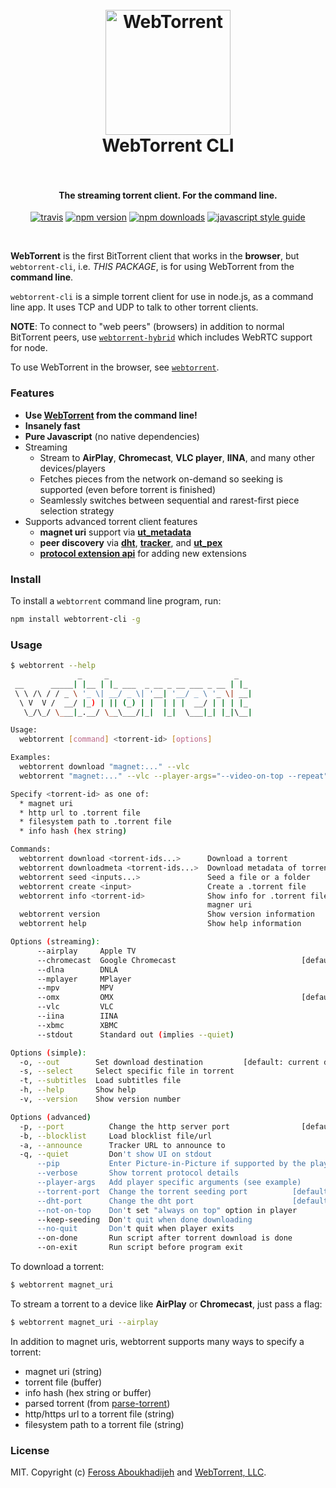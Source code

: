 <h1 align="center">
  <br>
  <a href="https://webtorrent.io"><img src="https://webtorrent.io/img/WebTorrent.png" alt="WebTorrent" width="200"></a>
  <br>
  WebTorrent CLI
  <br>
  <br>
</h1>

<h4 align="center">The streaming torrent client. For the command line.</h4>

<p align="center">
    <a href="https://travis-ci.org/webtorrent/webtorrent-cli"><img src="https://img.shields.io/travis/webtorrent/webtorrent-cli/master.svg" alt="travis"></a>
    <a href="https://npmjs.com/package/webtorrent-cli"><img src="https://img.shields.io/npm/v/webtorrent-cli.svg" alt="npm version"></a>
    <a href="https://npmjs.org/package/webtorrent-cli"><img src="https://img.shields.io/npm/dm/webtorrent-cli.svg" alt="npm downloads"></a>
    <a href="https://standardjs.com"><img src="https://img.shields.io/badge/code_style-standard-brightgreen.svg" alt="javascript style guide"></a>
</p>
<br>

**WebTorrent** is the first BitTorrent client that works in the **browser**, but `webtorrent-cli`,
i.e. *THIS PACKAGE*, is for using WebTorrent from the **command line**.

`webtorrent-cli` is a simple torrent client for use in node.js, as a command line app. It
uses TCP and UDP to talk to other torrent clients.

**NOTE**: To connect to "web peers" (browsers) in addition to normal BitTorrent peers, use
[`webtorrent-hybrid`](https://www.npmjs.com/package/webtorrent-hybrid) which includes WebRTC
support for node.

To use WebTorrent in the browser, see [`webtorrent`](https://www.npmjs.com/package/webtorrent).

### Features

- **Use [WebTorrent](https://webtorrent.io) from the command line!**
- **Insanely fast**
- **Pure Javascript** (no native dependencies)
- Streaming
  - Stream to **AirPlay**, **Chromecast**, **VLC player**, **IINA**, and many other devices/players
  - Fetches pieces from the network on-demand so seeking is supported (even before torrent is finished)
  - Seamlessly switches between sequential and rarest-first piece selection strategy
- Supports advanced torrent client features
  - **magnet uri** support via **[ut_metadata](https://www.npmjs.com/package/ut_metadata)**
  - **peer discovery** via **[dht](https://www.npmjs.com/package/bittorrent-dht)**,
    **[tracker](https://www.npmjs.com/package/bittorrent-tracker)**, and
    **[ut_pex](https://www.npmjs.com/package/ut_pex)**
  - **[protocol extension api](https://www.npmjs.com/package/bittorrent-protocol#extension-api)**
    for adding new extensions

### Install

To install a `webtorrent` command line program, run:

```bash
npm install webtorrent-cli -g
```

### Usage

```bash
$ webtorrent --help
               _     _                            _
 __      _____| |__ | |_ ___  _ __ _ __ ___ _ __ | |_
 \ \ /\ / / _ \ '_ \| __/ _ \| '__| '__/ _ \ '_ \| __|
  \ V  V /  __/ |_) | || (_) | |  | | |  __/ | | | |_
   \_/\_/ \___|_.__/ \__\___/|_|  |_|  \___|_| |_|\__|

Usage:
  webtorrent [command] <torrent-id> [options]

Examples:
  webtorrent download "magnet:..." --vlc
  webtorrent "magnet:..." --vlc --player-args="--video-on-top --repeat"

Specify <torrent-id> as one of:
  * magnet uri
  * http url to .torrent file
  * filesystem path to .torrent file
  * info hash (hex string)

Commands:
  webtorrent download <torrent-ids...>      Download a torrent
  webtorrent downloadmeta <torrent-ids...>  Download metadata of torrent
  webtorrent seed <inputs...>               Seed a file or a folder
  webtorrent create <input>                 Create a .torrent file
  webtorrent info <torrent-id>              Show info for .torrent file or
                                            magner uri
  webtorrent version                        Show version information
  webtorrent help                           Show help information

Options (streaming):
      --airplay     Apple TV
      --chromecast  Google Chromecast                            [default: name]
      --dlna        DNLA
      --mplayer     MPlayer
      --mpv         MPV
      --omx         OMX                                          [default: hdmi]
      --vlc         VLC
      --iina        IINA
      --xbmc        XBMC
      --stdout      Standard out (implies --quiet)

Options (simple):
  -o, --out        Set download destination         [default: current directory]
  -s, --select     Select specific file in torrent                      [number]
  -t, --subtitles  Load subtitles file                                  [string]
  -h, --help       Show help                                           [boolean]
  -v, --version    Show version number                                 [boolean]

Options (advanced)
  -p, --port          Change the http server port                [default: 8000]
  -b, --blocklist     Load blocklist file/url                           [string]
  -a, --announce      Tracker URL to announce to                        [string]
  -q, --quiet         Don't show UI on stdout
      --pip           Enter Picture-in-Picture if supported by the player
      --verbose       Show torrent protocol details
      --player-args   Add player specific arguments (see example)       [string]
      --torrent-port  Change the torrent seeding port          [default: random]
      --dht-port      Change the dht port                      [default: random]
      --not-on-top    Don't set "always on top" option in player
      --keep-seeding  Don't quit when done downloading
      --no-quit       Don't quit when player exits
      --on-done       Run script after torrent download is done
      --on-exit       Run script before program exit
```

To download a torrent:

```bash
$ webtorrent magnet_uri
```

To stream a torrent to a device like **AirPlay** or **Chromecast**, just pass a flag:

```bash
$ webtorrent magnet_uri --airplay
```

In addition to magnet uris, webtorrent supports many ways to specify a torrent:

- magnet uri (string)
- torrent file (buffer)
- info hash (hex string or buffer)
- parsed torrent (from [parse-torrent](https://www.npmjs.com/package/parse-torrent))
- http/https url to a torrent file (string)
- filesystem path to a torrent file (string)

### License

MIT. Copyright (c) [Feross Aboukhadijeh](https://feross.org) and [WebTorrent, LLC](https://webtorrent.io).
